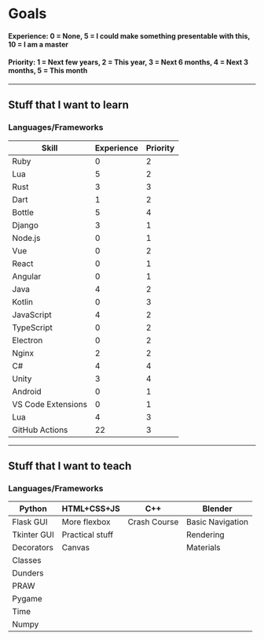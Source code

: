 # Goals

#### Experience: 0 = None, 5 = I could make something presentable with this, 10 = I am a master

#### Priority: 1 = Next few years, 2 = This year, 3 = Next 6 months, 4 = Next 3 months, 5 = This month

---

## Stuff that I want to learn

### **Languages/Frameworks**
| Skill | Experience | Priority |
| ------- | ------- | ------- |
| Ruby | 0 | 2 |
| Lua | 5 | 2 |
| Rust | 3  | 3 |
| Dart | 1  | 2 |
| Bottle | 5  | 4 |
| Django | 3  | 1 |
| Node.js | 0  | 1 |
| Vue | 0  | 2 |
| React | 0  | 1 |
| Angular | 0  | 1 |
| Java | 4  | 2 |
| Kotlin | 0  | 3 |
| JavaScript | 4  | 2 |
| TypeScript | 0  | 2 |
| Electron | 0  | 2 |
| Nginx | 2  | 2 |
| C# | 4  | 4 |
| Unity | 3  | 4 |
| Android | 0  | 1 |
| VS Code Extensions | 0 | 1 |
| Lua | 4 | 3 |
| GitHub Actions | 22 | 3 |

---

## Stuff that I want to teach

### **Languages/Frameworks**
| Python | HTML+CSS+JS | C++ | Blender |
| ------- | ------- | ------- | ------- |
| Flask GUI | More flexbox | Crash Course | Basic Navigation |
| Tkinter GUI | Practical stuff |  | Rendering |
| Decorators | Canvas |  | Materials |
| Classes |  |  |  |
| Dunders |  |  |  |
| PRAW |  |  |  |
| Pygame |  |  |  |
| Time |  |  |  |
| Numpy |  |  |  |
